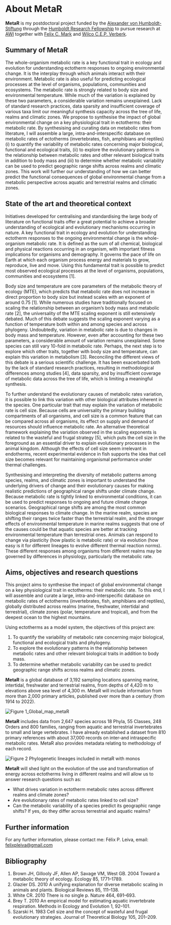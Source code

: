 # About MetaR
 
**MetaR** is my postdoctoral project funded by the [Alexander von Humboldt-Stiftung](https://www.humboldt-foundation.de/en/) through the [Humboldt Research Fellowship](https://www.humboldt-foundation.de/en/apply/sponsorship-programmes/humboldt-research-fellowship) to pursue research at [AWI](https://www.awi.de/en/) together with [Felix C. Mark](https://www.awi.de/en/about-us/organisation/staff/single-view/felix-christopher-mark.html) and [Wilco C.E.P. Verberk](https://www.ru.nl/en/people/verberk-w).

## Summary of MetaR

The whole-organism metabolic rate is a key functional trait in ecology and evolution for understanding ectotherm responses to ongoing environmental change. It is the interplay through which animals interact with their environment. Metabolic rate is also useful for predicting ecological processes at the level of organisms, populations, communities and ecosystems. The metabolic rate is strongly related to body size and environmental temperature. While much of the variation is explained by these two parameters, a considerable variation remains unexplained. Lack of standard research practices, data sparsity and insufficient coverage of various taxa limit our meaningful synthesis capacity across the tree of life, realms and climatic zones. We propose to synthesise the impact of global environmental change on a key physiological trait in ectotherms: their metabolic rate. By synthesising and curating data on metabolic rates from literature, I will assemble a large, intra-and-interspecific database on metabolic rates of ectotherms (invertebrates, fish, amphibians and reptiles) (i) to quantify the variability of metabolic rates concerning major biological, functional and ecological traits, (ii) to explore the evolutionary patterns in the relationship between metabolic rates and other relevant biological traits in addition to body mass and (iii) to determine whether metabolic variability can be used to predict geographic range shifts across realms and climatic zones. This work will further our understanding of how we can better predict the functional consequences of global environmental change from a metabolic perspective across aquatic and terrestrial realms and climatic zones.

## State of the art and theoretical context

Initiatives developed for centralising and standardising the large body of literature on functional traits offer a great potential to achieve a broader understanding of ecological and evolutionary mechanisms occurring in nature. A key functional trait in ecology and evolution for understanding ectotherm responses to the ongoing environmental change is the whole-organism metabolic rate. It is defined as the sum of all chemical, biological and physical reactions occurring in an organism, with important fitness implications for organisms and demography. It governs the pace of life on Earth at which each organism process energy and materials to grow, reproduce, live and move. Using this fundamental trait is possible to predict most observed ecological processes at the level of organisms, populations, communities and ecosystems [1].

Body size and temperature are core parameters of the metabolic theory of ecology (MTE), which predicts that metabolic rate does not increase in direct proportion to body size but instead scales with an exponent of around 0.75 [1]. While numerous studies have traditionally focused on scaling the relationship between an organism’s body mass and metabolic rate [2], the universality of the MTE scaling exponent is still extensively debated. Much of this debate suggests the scaling exponent varying as a function of temperature both within and among species and across phylogeny. Undoubtedly, variation in metabolic rate is due to changes in body mass and temperature. However, even after accounting for these two parameters, a considerable amount of variation remains unexplained. Some species can still vary 10-fold in metabolic rate. Perhaps, the next step is to explore which other traits, together with body size and temperature, can explain this variation in metabolism [3]. Reconciling the different views of this debate is a serious scientific challenge. It has been exacerbated both by the lack of standard research practices, resulting in methodological differences among studies [4], data sparsity, and by insufficient coverage of metabolic data across the tree of life, which is limiting a meaningful synthesis. 

To further understand the evolutionary causes of metabolic rates variation, it is possible to link this variation with other biological attributes inherent in the species. One particular trait that may explain the variation of metabolic rate is cell size. Because cells are universality the primary building compartments of all organisms, and cell size is a common feature that can be compared across all organisms, its effect on supply and demand of resources should influence metabolic rate. An alternative theoretical framework explaining the variation observed in the scaling exponents is related to the wasteful and frugal strategy [5], which puts the cell size in the foreground as an essential driver to explain evolutionary processes in the animal kingdom. Although the effects of cell size seem irrelevant in endotherms, recent experimental evidence in fish supports the idea that cell size becomes relevant for maintaining organismal performance under thermal challenges.

Synthesising and interpreting the diversity of metabolic patterns among species, realms, and climatic zones is important to understand the underlying drivers of change and their evolutionary causes for making realistic predictions of geographical range shifts under climate change. Because metabolic rate is tightly linked to environmental conditions, it can be used to predict responses to ongoing and future climate change scenarios. Geographical range shifts are among the most common biological responses to climate change. In the marine realm, species are shifting their ranges twice faster than the terrestrial realm, and the stronger effects of environmental temperature in marine realms suggests that one of the causes could be that aquatic species are better at tracking environmental temperature than terrestrial ones. Animals can respond to change via plasticity (how plastic is metabolic rate) or via evolution (how easy is it for different lineages to evolve different thermal reaction norms). These different responses among organisms from different realms may be governed by differences in physiology, particularly the metabolic rate.

## Aims, objectives and research questions
This project aims to synthesise the impact of global environmental change on a key physiological trait in ectotherms: their metabolic rate. To this end, I will assemble and curate a large, intra-and-interspecific database on metabolic rates of ectotherms (invertebrates, fish, amphibians and reptiles), globally distributed across realms (marine, freshwater, intertidal and terrestrial), climate zones (polar, temperature and tropical), and from the deepest ocean to the highest mountains.

Using ectotherms as a model system, the objectives of this project are:
1.	To quantify the variability of metabolic rate concerning major biological, functional and ecological traits and phylogeny.
2.	To explore the evolutionary patterns in the relationship between metabolic rates and other relevant biological traits in addition to body mass.
3.	To determine whether metabolic variability can be used to predict geographic range shifts across realms and climatic zones.

**MetaR** is a global database of 3,192 sampling locations spanning marine, intertidal, freshwater and terrestrial realms, from depths of 4,420 m to elevations above sea level of 4,300 m. MetaR will include information from more than 2,000 primary articles, published over more than a century (from 1914 to 2022).

![Figure 1_Global_map_metaR](https://user-images.githubusercontent.com/57069034/175792043-39c0343c-0414-4317-99ad-aadc27350de4.png)

**MetaR** includes data from 2,647 species across 18 Phyla, 55 Classes, 248 Orders and 800 families, ranging from aquatic and terrestrial invertebrates to small and large vertebrates. I have already established a dataset from 810 primary references with about 37,000 records on inter-and intraspecific metabolic rates. MetaR also provides metadata relating to methodology  of each record.

![Figure 2 Phylogenetic lineages included in metaR with monos](https://user-images.githubusercontent.com/57069034/175792168-6eb97aa8-796a-4ccf-97b5-8d71e0709df3.png)

**MetaR** will shed light on the evolution of the use and transformation of energy across ectotherms living in different realms and will allow us to answer research questions such as: 

- What drives variation in ectotherm metabolic rates across different realms and   climate zones?
- Are evolutionary rates of metabolic rates linked to cell size? 
- Can the metabolic variability of a species predict its geographic range shifts? If yes, do they differ across terrestrial and aquatic realms? 

## Further information
For any further information, please contact me: Félix P. Leiva, email: felixpleiva@gmail.com

## Bibliography
1.	Brown JH, Gillooly JF, Allen AP, Savage VM, West GB. 2004 Toward a metabolic theory of ecology. Ecology 85, 1771–1789.
2.	Glazier DS. 2010 A unifying explanation for diverse metabolic scaling in animals and plants. Biological Reviews 85, 111–138.
3.	White CR. 2010 There is no single p. Nature 464, 691–693.
4.	Brey T. 2010 An empirical model for estimating aquatic invertebrate respiration. Methods in Ecology and Evolution 1, 92–101.
5.	Szarski H. 1983 Cell size and the concept of wasteful and frugal evolutionary strategies. Journal of Theoretical Biology 105, 201–209.
